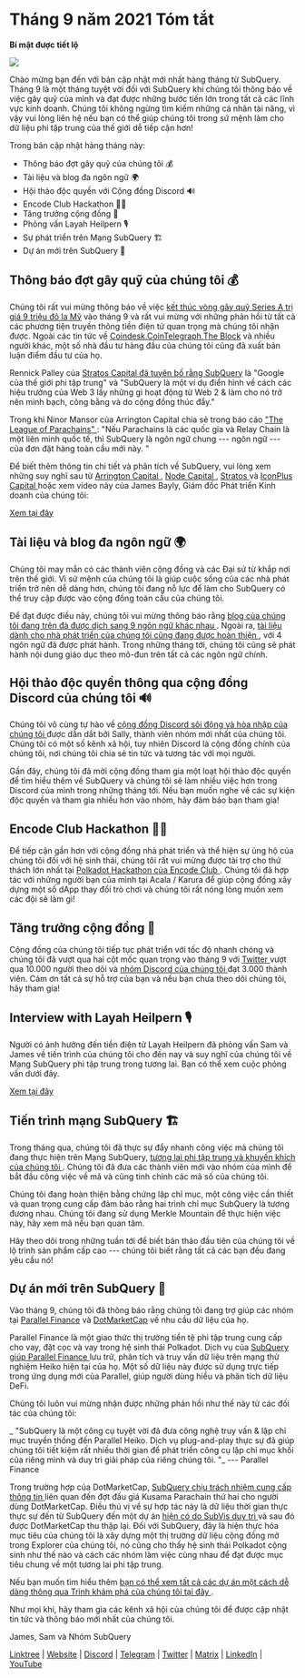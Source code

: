 # Tháng 9 năm 2021 Tóm tắt

**Bí mật được tiết lộ**

![](https://miro.medium.com/max/700/1*nU7PnYFMR6MMBfccYE_Ujg.png)

Chào mừng bạn đến với bản cập nhật mới nhất hàng tháng từ ​​SubQuery. Tháng 9 là một tháng tuyệt vời đối với SubQuery khi chúng tôi thông báo về việc gây quỹ của mình và đạt được những bước tiến lớn trong tất cả các lĩnh vực kinh doanh. Chúng tôi không ngừng tìm kiếm những cá nhân tài năng, vì vậy vui lòng liên hệ nếu bạn có thể giúp chúng tôi trong sứ mệnh làm cho dữ liệu phi tập trung của thế giới dễ tiếp cận hơn!

Trong bản cập nhật hàng tháng này:

- Thông báo đợt gây quỹ của chúng tôi 💰
- Tài liệu và blog đa ngôn ngữ 🌍
- Hội thảo độc quyền với Cộng đồng Discord 🔊
- Encode Club Hackathon 👩‍🎓
- Tăng trưởng cộng đồng 🚀
- Phỏng vấn Layah Heilpern 🎙
- Sự phát triển trên Mạng SubQuery 🏗
- Dự án mới trên SubQuery 🤝

## Thông báo đợt gây quỹ của chúng tôi 💰

Chúng tôi rất vui mừng thông báo về việc [kết thúc vòng gây quỹ Series A trị giá 9 triệu đô la Mỹ](https://subquery.medium.com/series-a-1abed6c1c2af) vào tháng 9 và rất vui mừng với những phản hồi từ tất cả các phương tiện truyền thông tiền điện tử quan trọng mà chúng tôi nhận được. Ngoài các tin tức về [Coindesk](https://www.coindesk.com/business/2021/09/08/subquery-gets-9m-in-series-a-to-improve-access-to-blockchain-data-on-polkadot/),[CoinTelegraph](https://cointelegraph.com/news/subquery-raises-9m-for-polkadot-data-protocol),[The Block](https://www.theblockcrypto.com/post/116915/subquery-indexing-protocol-polkadot-funding-saft) và nhiều người khác, một số nhà đầu tư hàng đầu của chúng tôi cũng đã xuất bản luận điểm đầu tư của họ.

Rennick Palley của [Stratos Capital đã tuyên bố rằng SubQuery](https://medium.com/stratos-technologies/the-google-of-the-decentralized-world-our-investment-in-subquery-e6e7d949b00a) là "Google của thế giới phi tập trung" và "SubQuery là một ví dụ điển hình về cách các hiệu trưởng của Web 3 lấy những gì hoạt động từ Web 2 & làm cho nó trở nên minh bạch, công bằng và do cộng đồng thúc đẩy."

Trong khi Ninor Mansor của Arrington Capital chia sẻ trong báo cáo [ "The League of Parachains" ](https://arringtonxrpcapital.com/2021/09/17/the-league-of-parachains-polkadot/): "Nếu Parachains là các quốc gia và Relay Chain là một liên minh quốc tế, thì SubQuery là ngôn ngữ chung --- ngôn ngữ --- của đơn đặt hàng toàn cầu mới này. "

Để biết thêm thông tin chi tiết và phân tích về SubQuery, vui lòng xem những suy nghĩ sau từ [ Arrington Capital ](https://arringtonxrpcapital.com/2021/09/08/building-the-multi-chain-world-announcing-our-investment-into-subquery/), [ Node Capital ](https://www.node.capital/blog-posts/a-subquery-to-supercharge-your-insights), [ Stratos ](https://medium.com/stratos-technologies/the-google-of-the-decentralized-world-our-investment-in-subquery-e6e7d949b00a) và [ IconPlus Capital ](https://medium.com/@iconpluscapital/understanding-the-aggregation-of-data-in-subquery-network-investment-thesis-90fe8f6b7abe) hoặc xem video này của James Bayly, Giám đốc Phát triển Kinh doanh của chúng tôi:

[Xem tại đây](https://youtu.be/NRn3E-ERIds)

## Tài liệu và blog đa ngôn ngữ 🌍

Chúng tôi may mắn có các thành viên cộng đồng và các Đại sứ từ khắp nơi trên thế giới. Vì sứ mệnh của chúng tôi là giúp cuộc sống của các nhà phát triển trở nên dễ dàng hơn, chúng tôi đang nỗ lực để làm cho SubQuery có thể truy cập được vào cộng đồng toàn cầu của chúng tôi.

Để đạt được điều này, chúng tôi vui mừng thông báo rằng [ blog của chúng tôi đang trên đà được dịch sang 9 ngôn ngữ khác nhau ](https://blog.subquery.network/). Ngoài ra, [ tài liệu dành cho nhà phát triển của chúng tôi cũng đang được hoàn thiện ](https://doc.subquery.network/), với 4 ngôn ngữ đã được phát hành. Trong những tháng tới, chúng tôi cũng sẽ phát hành nội dung giáo dục theo mô-đun trên tất cả các ngôn ngữ chính.

## Hội thảo độc quyền thông qua cộng đồng Discord của chúng tôi 🔊

Chúng tôi vô cùng tự hào về [ cộng đồng Discord sôi động và hòa nhập của chúng tôi ](https://discord.com/invite/subquery) được dẫn dắt bởi Sally, thành viên nhóm mới nhất của chúng tôi. Chúng tôi có một số kênh xã hội, tuy nhiên Discord là cộng đồng chính của chúng tôi, nơi chúng tôi chia sẻ tin tức và tương tác với mọi người.

Gần đây, chúng tôi đã mời cộng đồng tham gia một loạt hội thảo độc quyền để tìm hiểu thêm về SubQuery và chúng tôi sẽ làm nhiều việc hơn trong Discord của mình trong những tháng tới. Nếu bạn muốn nghe về các sự kiện độc quyền và tham gia nhiều hơn vào nhóm, hãy đảm bảo bạn tham gia!

## Encode Club Hackathon 👩‍🎓

Để tiếp cận gần hơn với cộng đồng nhà phát triển và thể hiện sự ủng hộ của chúng tôi đối với hệ sinh thái, chúng tôi rất vui mừng được tài trợ cho thử thách lớn nhất tại [ Polkadot Hackathon của Encode Club ](https://medium.com/encode-club/polkadot-hack-challenges-7cfeba1a4c0e). Chúng tôi đã hợp tác với những người bạn của mình tại Acala / Karura để giúp cộng đồng xây dựng một số dApp thay đổi trò chơi và chúng tôi rất nóng lòng muốn xem các đội sẽ làm gì!

## Tăng trưởng cộng đồng 🚀

Cộng đồng của chúng tôi tiếp tục phát triển với tốc độ nhanh chóng và chúng tôi đã vượt qua hai cột mốc quan trọng vào tháng 9 với [ Twitter ](https://twitter.com/SubQueryNetwork) vượt qua 10.000 người theo dõi và [ nhóm Discord của chúng tôi ](https://discord.com/invite/subquery) đạt 3.000 thành viên. Cảm ơn tất cả sự hỗ trợ của bạn và nếu bạn chưa theo dõi chúng tôi, hãy tham gia!

## Interview with Layah Heilpern 🎙

Người có ảnh hưởng đến tiền điện tử Layah Heilpern đã phỏng vấn Sam và James về tiến trình của chúng tôi cho đến nay và suy nghĩ của chúng tôi về Mạng SubQuery phi tập trung trong tương lai. Bạn có thể xem cuộc phỏng vấn dưới đây.

[Xem tại đây](https://youtu.be/WApnpFjEofg)

## Tiến trình mạng SubQuery 🏗

Trong tháng qua, chúng tôi đã thực sự đẩy nhanh công việc mà chúng tôi đang thực hiện trên Mạng SubQuery, [ tương lai phi tập trung và khuyến khích của chúng tôi ](https://subquery.medium.com/the-subquery-network-a-summary-46cde0acb010). Chúng tôi đã đưa các thành viên mới vào nhóm của mình để bắt đầu công việc về mã và cũng tinh chỉnh các mã số của chúng tôi.

Chúng tôi đang hoàn thiện bằng chứng lập chỉ mục, một công việc cần thiết và quan trọng cung cấp đảm bảo rằng hai trình chỉ mục SubQuery là tương đương nhau. Chúng tôi đang sử dụng Merkle Mountain để thực hiện việc này, hãy xem mã nếu bạn quan tâm.

Hãy theo dõi trong những tuần tới để biết bản thảo đầu tiên của chúng tôi về lộ trình sản phẩm cấp cao --- chúng tôi biết rằng tất cả các bạn đều đang yêu cầu nó!

## Dự án mới trên SubQuery 🤝

Vào tháng 9, chúng tôi đã thông báo rằng chúng tôi đang trợ giúp các nhóm tại [Parallel Finance](https://parallel.fi/) và [DotMarketCap](http://www.dotmarketcap.com/) về nhu cầu dữ liệu của họ.

Parallel Finance là một giao thức thị trường tiền tệ phi tập trung cung cấp cho vay, đặt cọc và vay trong hệ sinh thái Polkadot. Dịch vụ của [ SubQuery giúp Parallel Finance ](https://subquery.medium.com/parallel-finance-is-creating-the-next-defi-platform-using-subquery-6fc1e366985a) lưu trữ, phân tích và truy vấn dữ liệu trên mạng thử nghiệm Heiko hiện tại của họ. Một số dữ liệu này được sử dụng trực tiếp trong ứng dụng mới của Parallel, giúp người dùng hiểu và phân tích dữ liệu DeFi.

Chúng tôi luôn vui mừng nhận được những phản hồi như thế này từ các đối tác của chúng tôi:

_ "SubQuery là một công cụ tuyệt vời đã đưa công nghệ truy vấn & lập chỉ mục truyền thống đến Parallel Heiko. Dịch vụ plug-and-play thực sự đã giúp chúng tôi tiết kiệm rất nhiều thời gian để phát triển công cụ lập chỉ mục khối của riêng mình và duy trì giải pháp của riêng chúng tôi. "_ --- Parallel Finance

Trong trường hợp của DotMarketCap, [ SubQuery chịu trách nhiệm cung cấp thông tin ](https://subquery.medium.com/dotmarketcap-2-0-launches-with-support-from-subquery-and-subvis-ef85b5e0ee31) liên quan đến đợt đấu giá Kusama Parachain thứ hai cho người dùng DotMarketCap. Điều thú vị về sự hợp tác này là dữ liệu thời gian thực thực sự đến từ SubQuery đến một dự án [ hiện có do SubVis duy trì ](https://explorer.subquery.network/subquery/subvis-io/kusama-auction) và sau đó được DotMarketCap thu thập lại. Đối với SubQuery, đây là hiện thực hóa mục tiêu của chúng tôi là xây dựng một thị trường dữ liệu cộng đồng mở trong Explorer của chúng tôi, nó cũng cho thấy hệ sinh thái Polkadot cộng sinh như thế nào và cách các nhóm làm việc cùng nhau để đạt được mục tiêu chung về một tương lai phi tập trung.

Nếu bạn muốn tìm hiểu thêm [ bạn có thể xem tất cả các dự án một cách dễ dàng thông qua Trình khám phá của chúng tôi tại đây ](https://explorer.subquery.network/).

Như mọi khi, hãy tham gia các kênh xã hội của chúng tôi để được cập nhật tin tức và thông báo mới nhất của chúng tôi.

James, Sam và Nhóm SubQuery

[Linktree](https://linktr.ee/subquerynetwork) | [Website](https://subquery.network/) | [Discord](https://discord.com/invite/78zg8aBSMG) | [Telegram](https://t.me/subquerynetwork) | [Twitter](https://twitter.com/subquerynetwork) | [Matrix](https://matrix.to/#/#subquery:matrix.org) | [LinkedIn](https://www.linkedin.com/company/subquery) | [YouTube](https://www.youtube.com/channel/UCi1a6NUUjegcLHDFLr7CqLw)
